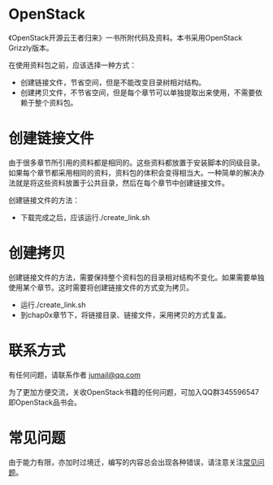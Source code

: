 OpenStack
=========

《OpenStack开源云王者归来》一书所附代码及资料。本书采用OpenStack Grizzly版本。

在使用资料包之前，应该选择一种方式：

- 创建链接文件，节省空间，但是不能改变目录树相对结构。
- 创建拷贝文件，不节省空间，但是每个章节可以单独提取出来使用，不需要依赖于整个资料包。


# 创建链接文件
由于很多章节所引用的资料都是相同的。这些资料都放置于安装脚本的同级目录。如果每个章节都采用相同的资料，资料包的体积会变得相当大。一种简单的解决办法就是将这些资料放置于公共目录，然后在每个章节中创建链接文件。

创建链接文件的方法：
* 下载完成之后，应该运行./create_link.sh


# 创建拷贝

创建链接文件的方法，需要保持整个资料包的目录相对结构不变化。如果需要单独使用某个章节。这时需要将创建链接文件的方式变为拷贝。

- 运行./create_link.sh
- 到chap0x章节下，将链接目录、链接文件，采用拷贝的方式复盖。

# 联系方式
有任何问题，请联系作者 jumail@qq.com

为了更加方便交流，关收OpenStack书籍的任何问题，可加入QQ群345596547即OpenStack品书会。

# 常见问题

由于能力有限，亦加时过境迁，编写的内容总会出现各种错误，请注意关注[常见问题](https://github.com/JiYou/openstack/blob/master/%E5%B8%B8%E8%A7%81%E9%97%AE%E9%A2%98)。
